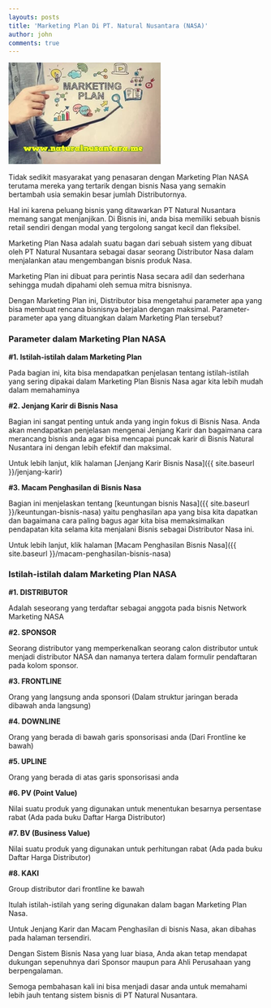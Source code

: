```yaml
---
layouts: posts
title: 'Marketing Plan Di PT. Natural Nusantara (NASA)'
author: john
comments: true
---
```

![marketing plan](assets/images/IMG_20180713_180933.jpg)

Tidak sedikit masyarakat yang penasaran dengan Marketing Plan NASA terutama mereka yang tertarik dengan bisnis Nasa yang semakin bertambah usia semakin besar jumlah Distributornya.

Hal ini karena peluang bisnis yang ditawarkan PT Natural Nusantara memang sangat menjanjikan. Di Bisnis ini, anda bisa memiliki sebuah bisnis retail sendiri dengan modal yang tergolong sangat kecil dan fleksibel.

Marketing Plan Nasa adalah suatu bagan dari sebuah sistem yang dibuat oleh PT Natural Nusantara sebagai dasar seorang Distributor Nasa dalam menjalankan atau mengembangan
bisnis produk Nasa. 

Marketing Plan ini dibuat para perintis Nasa secara adil dan sederhana sehingga mudah dipahami oleh semua mitra bisnisnya.

Dengan Marketing Plan ini, Distributor bisa mengetahui parameter apa yang bisa membuat rencana bisnisnya berjalan dengan maksimal. Parameter-parameter apa yang dituangkan dalam Marketing Plan tersebut?

### Parameter dalam Marketing Plan NASA

**#1. Istilah-istilah dalam Marketing Plan**

Pada bagian ini, kita bisa mendapatkan penjelasan tentang istilah-istilah yang sering dipakai dalam Marketing Plan Bisnis Nasa agar kita lebih mudah dalam memahaminya

**#2. Jenjang Karir di Bisnis Nasa**

Bagian ini sangat penting untuk anda yang ingin fokus di Bisnis Nasa. Anda akan mendapatkan penjelasan mengenai Jenjang Karir dan bagaimana cara merancang bisnis anda agar bisa mencapai puncak karir di Bisnis Natural Nusantara ini dengan lebih efektif dan maksimal.

Untuk lebih lanjut, klik halaman [Jenjang Karir Bisnis Nasa]({{ site.baseurl }}/jenjang-karir)

**#3. Macam Penghasilan di Bisnis Nasa**

Bagian ini menjelaskan tentang
[keuntungan bisnis Nasa]({{ site.baseurl }}/keuntungan-bisnis-nasa) yaitu penghasilan apa yang bisa kita dapatkan dan bagaimana cara paling bagus agar kita bisa memaksimalkan pendapatan kita selama kita menjalani Bisnis sebagai Distributor Nasa ini.

Untuk lebih lanjut, klik halaman [Macam Penghasilan Bisnis Nasa]({{ site.baseurl }}/macam-penghasilan-bisnis-nasa)

### Istilah-istilah dalam Marketing Plan NASA

**#1. DISTRIBUTOR**

Adalah seseorang yang terdaftar sebagai anggota pada bisnis Network Marketing NASA

**#2. SPONSOR**

Seorang distributor yang memperkenalkan seorang calon distributor untuk menjadi distributor NASA dan namanya tertera dalam formulir pendaftaran pada kolom sponsor.

**#3. FRONTLINE**

Orang yang langsung anda sponsori (Dalam struktur jaringan berada dibawah anda langsung)

**#4. DOWNLINE**

Orang yang berada di bawah garis sponsorisasi anda (Dari Frontline ke bawah)

**#5. UPLINE**

Orang yang berada di atas garis sponsorisasi anda

**#6. PV (Point Value)**

Nilai suatu produk yang digunakan untuk menentukan besarnya persentase rabat (Ada pada buku Daftar Harga Distributor)

**#7. BV (Business Value)**

Nilai suatu produk yang digunakan untuk perhitungan rabat (Ada pada buku Daftar Harga Distributor)

**#8. KAKI**

Group distributor dari frontline ke bawah

Itulah istilah-istilah yang sering digunakan dalam bagan Marketing Plan Nasa.

Untuk Jenjang Karir dan Macam Penghasilan di bisnis Nasa, akan dibahas pada halaman tersendiri. 

Dengan Sistem Bisnis Nasa yang luar biasa, Anda akan tetap mendapat dukungan sepenuhnya dari Sponsor maupun para Ahli Perusahaan yang berpengalaman.

Semoga pembahasan kali ini bisa menjadi dasar anda untuk memahami lebih jauh tentang sistem bisnis di PT Natural Nusantara.
